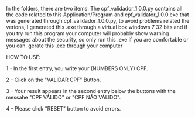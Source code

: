 In the folders, there are two items: The cpf_validador_1.0.0.py contains all the code related to this Application/Program and cpf_validator_1.0.0.exe that was 
generated through cpf_validador_1.0.0.py, to avoid problems related the verions, I generated this .exe through a virtual box windows 7 32 bits and if
you try run this program your computer will probably show warning messages about the security, so only run this .exe if you are comfortable or you can. 
gerate this .exe through your computer

HOW TO USE:

1 - In the first entry, you write your (NUMBERS ONLY) CPF.

2 - Click on the "VALIDAR CPF" Button.

3 - Your result appears in the second entry below the buttons with the messahe "CPF VÁLIDO" or "CPF NÃO VÁLIDO".

4 - Please click "RESET" button to avoid errors.
